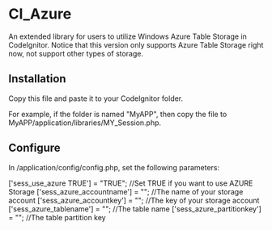 CI_Azure
========

An extended library for users to utilize Windows Azure Table Storage in CodeIgnitor.
Notice that this version only supports Azure Table Storage right now, not support other types of storage.



Installation
------------

Copy this file and paste it to your CodeIgnitor folder.

For example, if the folder is named "MyAPP", then copy the file to
MyAPP/application/libraries/MY_Session.php.

Configure
---------

In /application/config/config.php, set the following parameters:


['sess_use_azure TRUE'] = "TRUE";   //Set TRUE if you want to use AZURE Storage
['sess_azure_accountname'] = "";    //The name of your storage account
['sess_azure_accountkey'] = "";     //The key of your storage account
['sess_azure_tablename'] = "";      //The table name
['sess_azure_partitionkey'] = "";   //The table partition key
